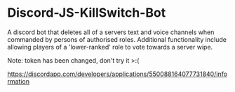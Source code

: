 # Discord-JS-KillSwitch-Bot
A discord bot that deletes all of a servers text and voice channels when commanded by persons of authorised roles. Additional functionality include allowing players of a 'lower-ranked' role to vote towards a server wipe.

Note: token has been changed, don't try it >:(

https://discordapp.com/developers/applications/550088164077731840/information
